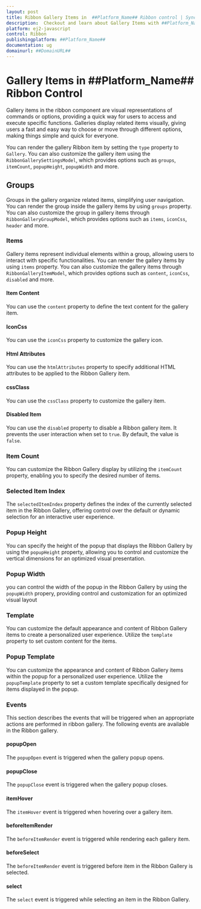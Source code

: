 ```yaml
---
layout: post
title: Ribbon Gallery Items in  ##Platform_Name## Ribbon control | Syncfusion
description:  Checkout and learn about Gallery Items with ##Platform_Name## Ribbon control of Syncfusion Essential JS 2 and more details.
platform: ej2-javascript
control: Ribbon
publishingplatform: ##Platform_Name##
documentation: ug
domainurl: ##DomainURL##
---
```


# Gallery Items in ##Platform_Name## Ribbon Control

Gallery items in the ribbon component are visual representations of commands or options, providing a quick way for users to access and execute specific functions. Galleries display related items visually, giving users a fast and easy way to choose or move through different options, making things simple and quick for everyone.

You can render the gallery Ribbon item by setting the `type` property to `Gallery`. You can also customize the gallery item using the `RibbonGallerySettingsModel`, which provides options such as `groups`, `itemCount`, `popupHeight`, `popupWidth` and more.

## Groups 

Groups in the gallery organize related items, simplifying user navigation. You can render the group inside the gallery items by using `groups` property. You can also customize the group in gallery items through `RibbonGalleryGroupModel`, which provides options such as `items`, `iconCss`, `header` and more.

### Items

Gallery items represent individual elements within a group, allowing users to interact with specific functionalities. You can render the gallery items by using `items` property. You can also customize the gallery items through `RibbonGalleryItemModel`,  which provides options such as `content`, `iconCss`, `disabled` and more.

#### Item Content

You can use the `content` property to define the text content for the gallery item.

#### IconCss

You can use the `iconCss` property to customize the gallery icon.

#### Html Attributes

You can use the `htmlAttributes` property to specify additional HTML attributes to be applied to the Ribbon Gallery item. 

#### cssClass

You can use the `cssClass` property to customize the gallery item.

#### Disabled Item

You can use the `disabled` property to disable a Ribbon gallery item. It prevents the user interaction when set to `true`. By default, the value is `false`.

### Item Count

You can customize the Ribbon Gallery display by utilizing the `itemCount` property, enabling you to specify the desired number of items.

### Selected Item Index

The `selectedItemIndex` property defines the index of the currently selected item in the Ribbon Gallery, offering control over the default or dynamic selection for an interactive user experience.

### Popup Height

You can specify the height of the popup that displays the Ribbon Gallery by using the `popupHeight` property, allowing you to control and customize the vertical dimensions for an optimized visual presentation.

### Popup Width

you can control the width of the popup in the Ribbon Gallery by using the `popupWidth` propery, providing control and customization for an optimized visual layout

### Template

You can customize the default appearance and content of Ribbon Gallery items to create a personalized user experience. Utilize the `template` property to set custom content for the items.

### Popup Template

You can customize the appearance and content of Ribbon Gallery items within the popup for a personalized user experience. Utilize the `popupTemplate` property to set a custom template specifically designed for items displayed in the popup.

### Events

This section describes the events that will be triggered when an appropriate actions are performed in ribbon gallery. The following events are available in the Ribbon gallery.

#### popupOpen

The `popupOpen` event is triggered when the gallery popup opens.

#### popupClose

The `popupClose` event is triggered when the gallery popup closes.

#### itemHover

The `itemHover` event is triggered when hovering over a gallery item.

#### beforeItemRender

The `beforeItemRender` event is triggered while rendering each gallery item.

#### beforeSelect

The `beforeItemRender` event is triggered before item in the Ribbon Gallery is selected.

#### select

The `select` event is triggered while selecting an item in the Ribbon Gallery.